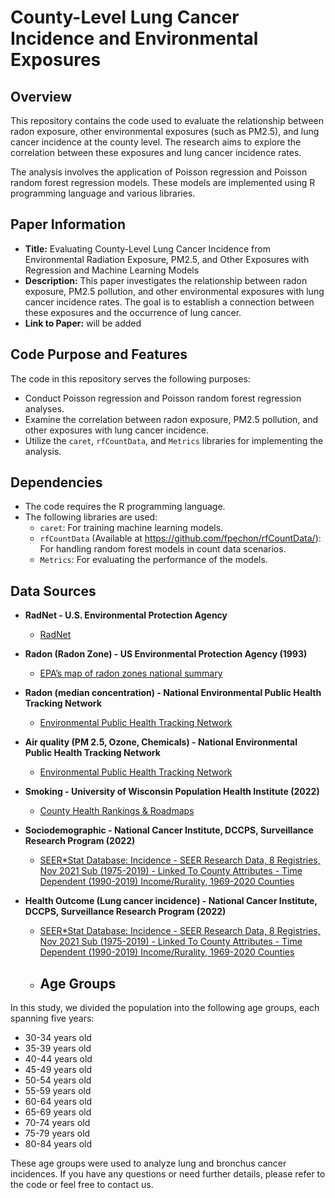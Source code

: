 # County-Level Lung Cancer Incidence and Environmental Exposures

## Overview

This repository contains the code used to evaluate the relationship between radon exposure, other environmental exposures (such as PM2.5), and lung cancer incidence at the county level. The research aims to explore the correlation between these exposures and lung cancer incidence rates.

The analysis involves the application of Poisson regression and Poisson random forest regression models. These models are implemented using R programming language and various libraries.

## Paper Information

- **Title:** Evaluating County-Level Lung Cancer Incidence from Environmental Radiation Exposure, PM2.5, and Other Exposures with Regression and Machine Learning Models
- **Description:** This paper investigates the relationship between radon exposure, PM2.5 pollution, and other environmental exposures with lung cancer incidence rates. The goal is to establish a connection between these exposures and the occurrence of lung cancer.
- **Link to Paper:** will be added

## Code Purpose and Features

The code in this repository serves the following purposes:

- Conduct Poisson regression and Poisson random forest regression analyses.
- Examine the correlation between radon exposure, PM2.5 pollution, and other exposures with lung cancer incidence.
- Utilize the `caret`, `rfCountData`, and `Metrics` libraries for implementing the analysis.

## Dependencies

- The code requires the R programming language.
- The following libraries are used:
  - `caret`: For training machine learning models.
  - `rfCountData` (Available at https://github.com/fpechon/rfCountData/): For handling random forest models in count data scenarios.
  - `Metrics`: For evaluating the performance of the models.

## Data Sources

- **RadNet - U.S. Environmental Protection Agency**
   - [RadNet](https://www.epa.gov/radnet/)

- **Radon (Radon Zone) - US Environmental Protection Agency (1993)**
   - [EPA’s map of radon zones national summary](https://www.epa.gov/radon/epa-map-radon-zones-and-supplemental-information)
- **Radon (median concentration) - National Environmental Public Health Tracking Network**
   - [Environmental Public Health Tracking Network](https://ephtracking.cdc.gov/DataExplorer/)

- **Air quality (PM 2.5, Ozone, Chemicals) - National Environmental Public Health Tracking Network**
   - [Environmental Public Health Tracking Network](https://ephtracking.cdc.gov/DataExplorer/)

- **Smoking - University of Wisconsin Population Health Institute (2022)**
   - [County Health Rankings & Roadmaps](https://www.countyhealthrankings.org)

- **Sociodemographic - National Cancer Institute, DCCPS, Surveillance Research Program (2022)**
   - [SEER*Stat Database: Incidence - SEER Research Data, 8 Registries, Nov 2021 Sub (1975-2019) - Linked To County Attributes - Time Dependent (1990-2019) Income/Rurality, 1969-2020 Counties](https://www.seer.cancer.gov)

- **Health Outcome (Lung cancer incidence) - National Cancer Institute, DCCPS, Surveillance Research Program (2022)**
   - [SEER*Stat Database: Incidence - SEER Research Data, 8 Registries, Nov 2021 Sub (1975-2019) - Linked To County Attributes - Time Dependent (1990-2019) Income/Rurality, 1969-2020 Counties](https://www.seer.cancer.gov)
 
   - ## Age Groups

In this study, we divided the population into the following age groups, each spanning five years:

- 30-34 years old
- 35-39 years old
- 40-44 years old
- 45-49 years old
- 50-54 years old
- 55-59 years old
- 60-64 years old
- 65-69 years old
- 70-74 years old
- 75-79 years old
- 80-84 years old

These age groups were used to analyze lung and bronchus cancer incidences. If you have any questions or need further details, please refer to the code or feel free to contact us.


